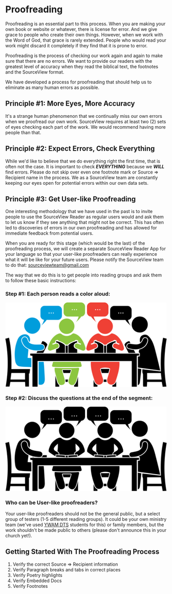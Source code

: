# Proofreading

Proofreading is an essential part to this process. When you are making your own book or website or whatever, there is license for error. And we give grace to people who create their own things. However, when we work with the Word of God, that grace is rarely extended. People who would read your work might discard it completely if they find that it is prone to error. 

Proofreading is the process of checking our work again and again to make sure that there are no errors. We want to provide our readers with the greatest level of accuracy when they read the biblical text, the footnotes and the SourceView format.

We have developed a process for proofreading that should help us to eliminate as many human errors as possible.

## Principle \#1: More Eyes, More Accuracy

It's a strange human phenomenon that we continually miss our own errors when we proofread our own work. SourceView requires at least two \(2\) sets of eyes checking each part of the work. We would recommend having more people than that.

## Principle \#2: Expect Errors, Check Everything

While we'd like to believe that we do everything right the first time, that is often not the case. It is important to check _**EVERYTHING**_ because we _**WILL**_ find errors. Please do not skip over even one footnote mark or Source =&gt; Recipient name in the process. We as a SourceView team are constantly keeping our eyes open for potential errors within our own data sets.

## Principle \#3: Get User-like Proofreading

One interesting methodology that we have used in the past is to invite people to use the SourceView Reader as regular users would and ask them to let us know if they see anything that might not be correct. This has often led to discoveries of errors in our own proofreading and has allowed for immediate feedback from potential users.

When you are ready for this stage \(which would be the last\) of the proofreading process, we will create a separate SourceView Reader App for your language so that your user-like proofreaders can really experience what it will be like for your future users. Please notify the SourceView team to do that: sourceviewteam@gmail.com

The way that we do this is to get people into reading groups and ask them to follow these basic instructions:

### Step \#1: Each person reads a color aloud:

![](.gitbook/assets/svb-read-together.png)

### Step \#2: Discuss the questions at the end of the segment:

![](.gitbook/assets/svb-discuss-together.png)

### Who can be User-like proofreaders?

Your user-like proofreaders should not be the general public, but a select group of testers \(1-5 different reading groups\). It could be your own ministry team \(we've used [YWAM DTS](https://www.ywam.org/dts/) students for this\) or family members, but the work shouldn't be made public to others \(please don't announce this in your church yet!\).

## Getting Started With The Proofreading Process

1. Verify the correct Source =&gt; Recipient information
2. Verify Paragraph breaks and tabs in correct places
3. Verify Poetry highlights
4. Verify Embedded Docs
5. Verify Footnotes



